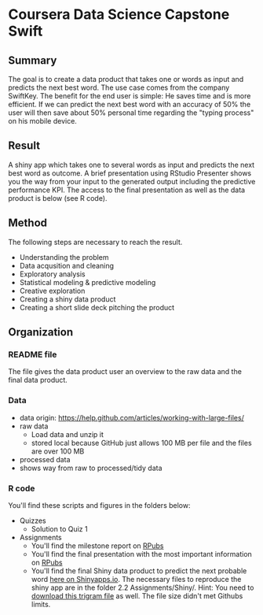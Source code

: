 # Coursera Data Science Capstone Swift

## Summary
The goal is to create a data product that takes one or words as input and predicts the next best word. The use case comes from the company SwiftKey. The benefit for the end user is simple: He saves time and is more efficient. If we can predict the next best word with an accuracy of 50% the user will then save about 50% personal time regarding the "typing process" on his mobile device.

## Result
A shiny app which takes one to several words as input and predicts the next best word as outcome. A brief presentation using RStudio Presenter shows you the way from your input to the generated output including the predictive performance KPI. The access to the final presentation as well as the data product is below (see R code).

## Method
The following steps are necessary to reach the result.
- Understanding the problem 
- Data acqusition and cleaning 
- Exploratory analysis 
- Statistical modeling & predictive modeling 
- Creative exploration 
- Creating a shiny data product 
- Creating a short slide deck pitching the product 

## Organization

### README file 
The file gives the data product user an overview to the raw data and the final data product.

### Data
- data origin: https://help.github.com/articles/working-with-large-files/
- raw data
    + Load data and unzip it
    + stored local because GitHub just allows 100 MB per file and the files are over 100 MB
- processed data 
- shows way from raw to processed/tidy data 


### R code
You'll find these scripts and figures in the folders below:
- Quizzes 
    + Solution to Quiz 1
- Assignments
    + You'll find the milestone report on [RPubs](http://rpubs.com/ramon_schildknecht/dscmr) 
    + You'll find the final presentation with the most important information on [RPubs](http://rpubs.com/ramon_schildknecht/predict_next_probable_word)
    + You'll find the final Shiny data product to predict the next probable word [here on Shinyapps.io](https://rasch.shinyapps.io/predict_next_probable_words/). The necessary files to reproduce the shiny app are in the folder 2.2 Assignments/Shiny/. Hint: You need to [download this trigram file](https://www.evernote.com/l/Ai_KzaCMxqVEd7syWS2__SrF9D8FIgcDM-8) as well. The file size didn't met Githubs limits.
